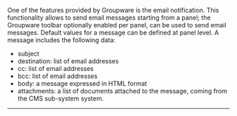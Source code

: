 One of the features provided by Groupware is the email notification. This functionality allows to send email messages starting from a panel; the Groupware toolbar optionally enabled per panel, can be used to send email messages. Default values for a message can be defined at panel level.
A message includes the following data:

* subject
* destination: list of email addresses
* cc: list of email addresses
* bcc: list of email addresses
* body: a message expressed in HTML format
* attachments: a list of documents attached to the message, coming from the CMS sub-system system.

                

---


